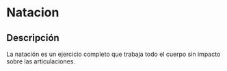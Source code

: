 # Natacion

## Descripción
La natación es un ejercicio completo que trabaja todo el cuerpo sin impacto sobre las articulaciones.

